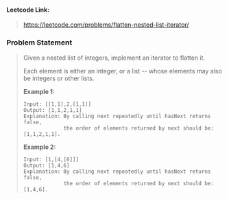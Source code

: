 #### Leetcode Link: 

> https://leetcode.com/problems/flatten-nested-list-iterator/

### Problem Statement

> Given a nested list of integers, implement an iterator to flatten it.
>
> Each element is either an integer, or a list -- whose elements may also be integers or other lists.
>
> **Example 1:**
>
> ```
> Input: [[1,1],2,[1,1]]
> Output: [1,1,2,1,1]
> Explanation: By calling next repeatedly until hasNext returns false, 
>              the order of elements returned by next should be: [1,1,2,1,1].
> ```
>
> **Example 2:**
>
> ```
> Input: [1,[4,[6]]]
> Output: [1,4,6]
> Explanation: By calling next repeatedly until hasNext returns false, 
>              the order of elements returned by next should be: [1,4,6].
> ```

### 